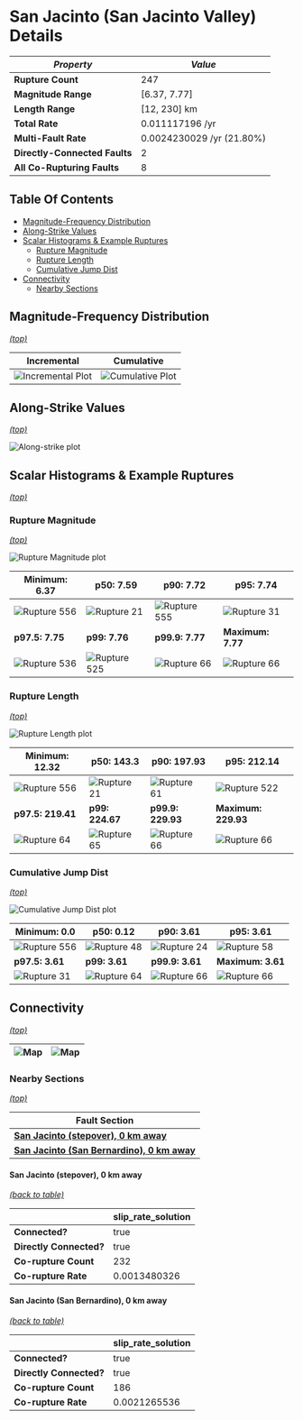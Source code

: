 # San Jacinto (San Jacinto Valley) Details

| _Property_ | _Value_ |
|-----|-----|
| **Rupture Count** | 247 |
| **Magnitude Range** | [6.37, 7.77] |
| **Length Range** | [12, 230] km |
| **Total Rate** | 0.011117196 /yr |
| **Multi-Fault Rate** | 0.0024230029 /yr (21.80%) |
| **Directly-Connected Faults** | 2 |
| **All Co-Rupturing Faults** | 8 |

## Table Of Contents
* [Magnitude-Frequency Distribution](#magnitude-frequency-distribution)
* [Along-Strike Values](#along-strike-values)
* [Scalar Histograms & Example Ruptures](#scalar-histograms--example-ruptures)
  * [Rupture Magnitude](#rupture-magnitude)
  * [Rupture Length](#rupture-length)
  * [Cumulative Jump Dist](#cumulative-jump-dist)
* [Connectivity](#connectivity)
  * [Nearby Sections](#nearby-sections)

## Magnitude-Frequency Distribution
_[(top)](#table-of-contents)_

| Incremental | Cumulative |
|-----|-----|
| ![Incremental Plot](resources/sect_mfd.png) | ![Cumulative Plot](resources/sect_mfd_cumulative.png) |

## Along-Strike Values
_[(top)](#table-of-contents)_

![Along-strike plot](resources/sect_along_strike.png)

## Scalar Histograms & Example Ruptures
_[(top)](#table-of-contents)_

### Rupture Magnitude
_[(top)](#table-of-contents)_

![Rupture Magnitude plot](resources/hist_MAG.png)

| **Minimum: 6.37** | **p50: 7.59** | **p90: 7.72** | **p95: 7.74** |
|-----|-----|-----|-----|
| ![Rupture 556](resources/rupture_556.png) | ![Rupture 21](resources/rupture_21.png) | ![Rupture 555](resources/rupture_555.png) | ![Rupture 31](resources/rupture_31.png) |
| **p97.5: 7.75** | **p99: 7.76** | **p99.9: 7.77** | **Maximum: 7.77** |
| ![Rupture 536](resources/rupture_536.png) | ![Rupture 525](resources/rupture_525.png) | ![Rupture 66](resources/rupture_66.png) | ![Rupture 66](resources/rupture_66.png) |

### Rupture Length
_[(top)](#table-of-contents)_

![Rupture Length plot](resources/hist_LENGTH.png)

| **Minimum: 12.32** | **p50: 143.3** | **p90: 197.93** | **p95: 212.14** |
|-----|-----|-----|-----|
| ![Rupture 556](resources/rupture_556.png) | ![Rupture 21](resources/rupture_21.png) | ![Rupture 61](resources/rupture_61.png) | ![Rupture 522](resources/rupture_522.png) |
| **p97.5: 219.41** | **p99: 224.67** | **p99.9: 229.93** | **Maximum: 229.93** |
| ![Rupture 64](resources/rupture_64.png) | ![Rupture 65](resources/rupture_65.png) | ![Rupture 66](resources/rupture_66.png) | ![Rupture 66](resources/rupture_66.png) |

### Cumulative Jump Dist
_[(top)](#table-of-contents)_

![Cumulative Jump Dist plot](resources/hist_CUM_JUMP_DIST.png)

| **Minimum: 0.0** | **p50: 0.12** | **p90: 3.61** | **p95: 3.61** |
|-----|-----|-----|-----|
| ![Rupture 556](resources/rupture_556.png) | ![Rupture 48](resources/rupture_48.png) | ![Rupture 24](resources/rupture_24.png) | ![Rupture 58](resources/rupture_58.png) |
| **p97.5: 3.61** | **p99: 3.61** | **p99.9: 3.61** | **Maximum: 3.61** |
| ![Rupture 31](resources/rupture_31.png) | ![Rupture 64](resources/rupture_64.png) | ![Rupture 66](resources/rupture_66.png) | ![Rupture 66](resources/rupture_66.png) |


## Connectivity
_[(top)](#table-of-contents)_

| ![Map](resources/corupture_count.png) | ![Map](resources/corupture_rate.png) |
|-----|-----|

### Nearby Sections
_[(top)](#table-of-contents)_

| Fault Section |
|-----|
| [**San Jacinto (stepover), 0 km away**](#san-jacinto-stepover-0-km-away) |
| [**San Jacinto (San Bernardino), 0 km away**](#san-jacinto-san-bernardino-0-km-away) |

#### San Jacinto (stepover), 0 km away
[_(back to table)_](#nearby-sections)

|  | slip_rate_solution |
|-----|-----|
| **Connected?** | true |
| **Directly Connected?** | true |
| **Co-rupture Count** | 232 |
| **Co-rupture Rate** | 0.0013480326 |
#### San Jacinto (San Bernardino), 0 km away
[_(back to table)_](#nearby-sections)

|  | slip_rate_solution |
|-----|-----|
| **Connected?** | true |
| **Directly Connected?** | true |
| **Co-rupture Count** | 186 |
| **Co-rupture Rate** | 0.0021265536 |
